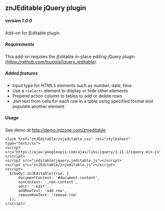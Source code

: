 znJEditable jQuery plugin
-------------------------

##### version 1.0.0

Add-on for jEditable plugin.

##### Requirements

This add-on requires the jEditable in-place editing jQuery plugin (https://github.com/tuupola/jquery_jeditable).

##### Added features
- Input type for HTML5 elements such as number, date, time
- Use a `<select>` element to display or hide other elements
- Prepend action column to tables to add or delete rows
- Join text from cells for each row in a table using specified format and populate another element

##### Usage

See demo at http://demo.intzone.com/znjeditable

```
<link href="znJEditable/znjeditable.css" rel="stylesheet" type="text/css">
<script src="https://ajax.googleapis.com/ajax/libs/jquery/1.11.1/jquery.min.js"></script>
<script src="jeditable/jquery.jeditable.js"></script>
<script src="znJEditable/znjeditable.js"></script>
<script>
  $(body).znJEditable(true, {
      documentContent: '#document-content',
      nonContent: '.non-content',
      edit: '.edit',
      addRowText: 'add row',
      removeRowText: 'remove row'
  });
</script>
```
